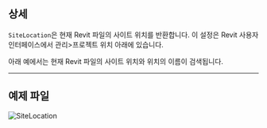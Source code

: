 ## 상세
`SiteLocation`은 현재 Revit 파일의 사이트 위치를 반환합니다. 이 설정은 Revit 사용자 인터페이스에서 관리>프로젝트 위치 아래에 있습니다.

아래 예에서는 현재 Revit 파일의 사이트 위치와 위치의 이름이 검색됩니다.
___
## 예제 파일

![SiteLocation](./DSRevitNodesUI.SiteLocation_img.jpg)
